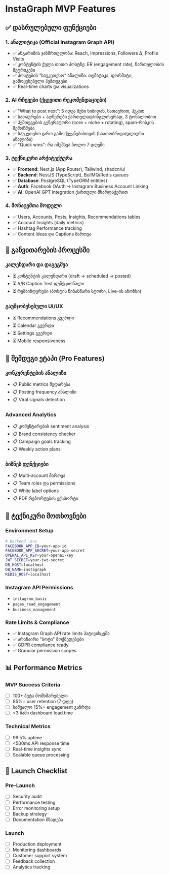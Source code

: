 # InstaGraph MVP Features

## ✅ დასრულებული ფუნქციები

### 1. ანალიტიკა (Official Instagram Graph API)
- ✅ ანგარიშის ჯანმრთელობა: Reach, Impressions, Followers Δ, Profile Visits
- ✅ კონტენტის ქულა თითო პოსტზე: ER (engagement rate), ჩართულობის მეტრიკები  
- ✅ პოსტების "საუკეთესო" ანალიზი: თემატიკა, ფორმატი, გამოყენებული ჰეშთეგები
- ✅ Real-time charts და visualizations

### 2. AI რჩევები (ქცევითი რეკომენდაციები)
- ✅ "What to post next": 5 იდეა შენი ნიშიდან, სათაურით, ჰუკით
- ✅ სათაურები + აღწერები ქართულად/ინგლისურად, 3 ტონალობით
- ✅ ჰეშთეგების გენერატორი (core + niche + rotating), spam-რისკის შემოწმება
- ✅ საუკეთესო დრო გამოქვეყნებისთვის (საათობრივი/დღიური ანალიზი)
- ✅ "Quick wins": რა იმუშავა ბოლო 7 დღეში

### 3. ტექნიკური არქიტექტურა
- ✅ **Frontend**: Next.js (App Router), Tailwind, shadcn/ui
- ✅ **Backend**: NestJS (TypeScript), BullMQ/Redis queues
- ✅ **Database**: PostgreSQL (TypeORM entities)
- ✅ **Auth**: Facebook OAuth → Instagram Business Account Linking
- ✅ **AI**: OpenAI GPT integration ქართული მხარდაჭერით

### 4. მონაცემთა მოდელი
- ✅ Users, Accounts, Posts, Insights, Recommendations tables
- ✅ Account Insights (daily metrics)
- ✅ Hashtag Performance tracking
- ✅ Content Ideas და Captions მართვა

## 🚧 განვითარების პროცესში

### კალენდარი და დაგეგმვა
- ⏳ კონტენტის კალენდარი (draft → scheduled → posted)
- ⏳ A/B Caption Test ფუნქციონალი
- ⏳ რემაინდერები (პოსტის წინასწარი სტორი, Live-ის ანონსი)

### გაუმჯობესებული UI/UX
- ⏳ Recommendations გვერდი
- ⏳ Calendar გვერდი  
- ⏳ Settings გვერდი
- ⏳ Mobile responsiveness

## 🎯 შემდეგი ეტაპი (Pro Features)

### კონკურენტების ანალიზი
- 📋 Public metrics შედარება
- 📋 Posting frequency ანალიზი
- 📋 Viral signals detection

### Advanced Analytics
- 📋 კომენტარების sentiment analysis
- 📋 Brand consistency checker
- 📋 Campaign goals tracking
- 📋 Weekly action plans

### ბიზნეს ფუნქციები
- 📋 Multi-account მართვა
- 📋 Team roles და permissions
- 📋 White label options
- 📋 PDF რეპორტების ექსპორტი

## 🔧 ტექნიკური მოთხოვნები

### Environment Setup
```bash
# Backend .env
FACEBOOK_APP_ID=your-app-id
FACEBOOK_APP_SECRET=your-app-secret
OPENAI_API_KEY=your-openai-key
JWT_SECRET=your-jwt-secret
DB_HOST=localhost
DB_NAME=instagraph
REDIS_HOST=localhost
```

### Instagram API Permissions
- `instagram_basic`
- `pages_read_engagement`  
- `business_management`

### Rate Limits & Compliance
- ✅ Instagram Graph API rate limits პატივისცემა
- ✅ არანაირი "ბოტი" მოქმედებები
- ✅ GDPR compliance ready
- ✅ Granular permission scopes

## 📊 Performance Metrics

### MVP Success Criteria
- [ ] 100+ ბეტა მომხმარებელი
- [ ] 85%+ user retention (7 დღე)
- [ ] საშუალო 15%+ engagement გაზრდა
- [ ] <3 წამი dashboard load time

### Technical Metrics
- [ ] 99.5% uptime
- [ ] <500ms API response time
- [ ] Real-time insights sync
- [ ] Scalable queue processing

## 🚀 Launch Checklist

### Pre-Launch
- [ ] Security audit
- [ ] Performance testing
- [ ] Error monitoring setup
- [ ] Backup strategy
- [ ] Documentation მზადება

### Launch
- [ ] Production deployment
- [ ] Monitoring dashboards
- [ ] Customer support system
- [ ] Feedback collection
- [ ] Analytics tracking
